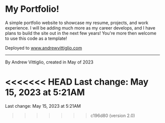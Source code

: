 # My Portfolio!
A simple portfolio website to showcase my resume, projects, and work experience. I will be adding much more as my career develops, and I have plans to build the site out in the next few years! You're more then welcome to use this code as a template!

Deployed to www.andrewvittiglio.com

----
By Andrew Vittiglio, created in May of 2023

<<<<<<< HEAD
Last change: May 15, 2023 at  5:21AM
=======
Last change: May 15, 2023 at  5:21AM
>>>>>>> c196d80 (version 2.0)
